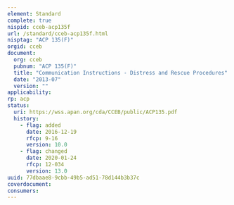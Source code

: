 ```yaml
---
element: Standard
complete: true
nispid: cceb-acp135f
url: /standard/cceb-acp135f.html
nisptag: "ACP 135(F)"
orgid: cceb
document:
  org: cceb
  pubnum: "ACP 135(F)"
  title: "Communication Instructions - Distress and Rescue Procedures"
  date: "2013-07"
  version: ""
applicability:
rp: acp
status:
  uri: https://wss.apan.org/cda/CCEB/public/ACP135.pdf
  history: 
    - flag: added
      date: 2016-12-19
      rfcp: 9-16
      version: 10.0
    - flag: changed
      date: 2020-01-24
      rfcp: 12-034
      version: 13.0
uuid: 77dbaae8-9cbb-49b5-ad51-78d144b3b37c
coverdocument:
consumers:
---
```


